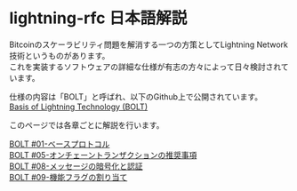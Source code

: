 # lightning-rfc 日本語解説

Bitcoinのスケーラビリティ問題を解消する一つの方策としてLightning Network技術というものがあります。  
これを実装するソフトウェアの詳細な仕様が有志の方々によって日々検討されています。

仕様の内容は「BOLT」と呼ばれ、以下のGithub上で公開されています。  
[Basis of Lightning Technology (BOLT)](https://github.com/lightningnetwork/lightning-rfc/)

このページでは各章ごとに解説を行います。

[BOLT #01-ベースプロトコル](https://github.com/char1yxok/lightning-rfc-ja/blob/master/doc/01.md)  
[BOLT #05-オンチェーントランザクションの推奨事項](https://github.com/char1yxok/lightning-rfc-ja/blob/master/doc/05.md)  
[BOLT #08-メッセージの暗号化と認証](https://github.com/char1yxok/lightning-rfc-ja/blob/master/doc/08.md)  
[BOLT #09-機能フラグの割り当て](https://github.com/char1yxok/lightning-rfc-ja/blob/master/doc/09.md)  